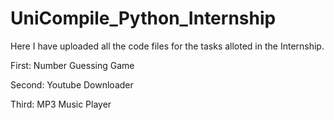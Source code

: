 # UniCompile_Python_Internship
Here I have uploaded all the code files for the tasks alloted in the Internship.

First:
    Number Guessing Game
    
Second:
    Youtube Downloader
    
Third:
    MP3 Music Player
